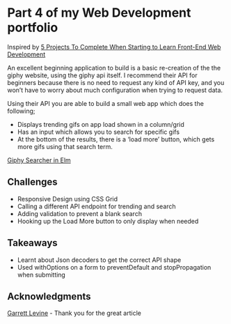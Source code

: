 # Part 4 of my Web Development portfolio

Inspired by [5 Projects To Complete When Starting to Learn Front-End Web Development](https://medium.com/@GarrettLevine/5-projects-to-complete-when-starting-to-learn-front-end-web-development-48e8a1ce3178 "medium.com")

An excellent beginning application to build is a basic re-creation of the the giphy website, using the giphy api itself. I recommend their API for beginners because there is no need to request any kind of API key, and you won’t have to worry about much configuration when trying to request data.

Using their API you are able to build a small web app which does the following;

* Displays trending gifs on app load shown in a column/grid
* Has an input which allows you to search for specific gifs
* At the bottom of the results, there is a ‘load more’ button, which gets more gifs using that search term.

[Giphy Searcher in Elm](http://martinbryant.io/giphy-searcher-elm/ "Giphy Searcher") 

## Challenges

* Responsive Design using CSS Grid
* Calling a different API endpoint for trending and search
* Adding validation to prevent a blank search
* Hooking up the Load More button to only display when needed

## Takeaways

* Learnt about Json decoders to get the correct API shape
* Used withOptions on a form to preventDefault and stopPropagation when submitting

## Acknowledgments
[Garrett Levine](https://medium.com/@GarrettLevine "Garrett Levine on Medium") - Thank you for the great article